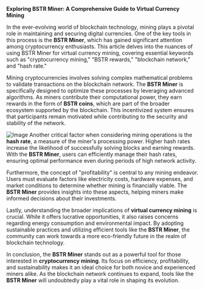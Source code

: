 **Exploring BSTR Miner: A Comprehensive Guide to Virtual Currency Mining**

In the ever-evolving world of blockchain technology, mining plays a pivotal role in maintaining and securing digital currencies. One of the key tools in this process is the **BSTR Miner**, which has gained significant attention among cryptocurrency enthusiasts. This article delves into the nuances of using BSTR Miner for virtual currency mining, covering essential keywords such as "cryptocurrency mining," "BSTR rewards," "blockchain network," and "hash rate."

Mining cryptocurrencies involves solving complex mathematical problems to validate transactions on the blockchain network. The **BSTR Miner** is specifically designed to optimize these processes by leveraging advanced algorithms. As miners contribute their computational power, they earn rewards in the form of **BSTR coins**, which are part of the broader ecosystem supported by the blockchain. This incentivized system ensures that participants remain motivated while contributing to the security and stability of the network.


![Image](https://github.com/user-attachments/assets/31692037-0104-4703-abd1-696b6a7dd41b)
Another critical factor when considering mining operations is the **hash rate**, a measure of the miner's processing power. Higher hash rates increase the likelihood of successfully solving blocks and earning rewards. With the **BSTR Miner**, users can efficiently manage their hash rates, ensuring optimal performance even during periods of high network activity.

Furthermore, the concept of "profitability" is central to any mining endeavor. Users must evaluate factors like electricity costs, hardware expenses, and market conditions to determine whether mining is financially viable. The **BSTR Miner** provides insights into these aspects, helping miners make informed decisions about their investments.

Lastly, understanding the broader implications of **virtual currency mining** is crucial. While it offers lucrative opportunities, it also raises concerns regarding energy consumption and environmental impact. By adopting sustainable practices and utilizing efficient tools like the **BSTR Miner**, the community can work towards a more eco-friendly future in the realm of blockchain technology.

In conclusion, the **BSTR Miner** stands out as a powerful tool for those interested in **cryptocurrency mining**. Its focus on efficiency, profitability, and sustainability makes it an ideal choice for both novice and experienced miners alike. As the blockchain network continues to expand, tools like the **BSTR Miner** will undoubtedly play a vital role in shaping its evolution.